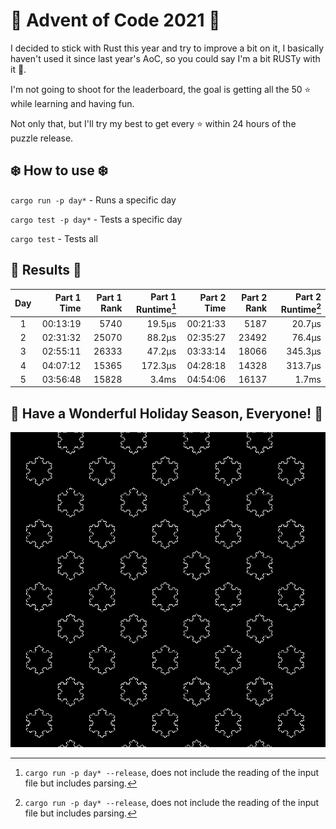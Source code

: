 # 🎄 Advent of Code 2021 🎄

I decided to stick with Rust this year and try to improve a bit on it, I basically haven't used it since last year's AoC, so you 
could say I'm a bit RUSTy with it 🥶.

I'm not going to shoot for the leaderboard, the goal is getting all the 50 ⭐ while learning and having fun.

Not only that, but I'll try my best to get every ⭐ within 24 hours of the puzzle release.

## ❄️ How to use ❄️
`cargo run -p day*` - Runs a specific day

`cargo test -p day*` - Tests a specific day

`cargo test` - Tests all

## 🥛 Results 🍪
| Day | Part 1 Time | Part 1 Rank | Part 1 Runtime[^1] | Part 2 Time | Part 2 Rank | Part 2 Runtime[^1] |
|:-:|-:|-:|-:|-:|-:|-:|
| 1 | 00:13:19 |  5740 |  19.5µs | 00:21:33 |  5187 |  20.7µs |
| 2 | 02:31:32 | 25070 |  88.2µs | 02:35:27 | 23492 |  76.4µs |
| 3 | 02:55:11 | 26333 |  47.2µs | 03:33:14 | 18066 | 345.3µs |
| 4 | 04:07:12 | 15365 | 172.3µs | 04:28:18 | 14328 | 313.7µs |
| 5 | 03:56:48 | 15828 |   3.4ms | 04:54:06 | 16137 |   1.7ms |

## 🎅 Have a Wonderful Holiday Season, Everyone! 🎅 

![koch flakes](https://raw.githubusercontent.com/fratorgano/advent_of_code_2020/main/snow.gif)


[^1]: `cargo run -p day* --release`, does not include the reading of the input file but includes parsing.
